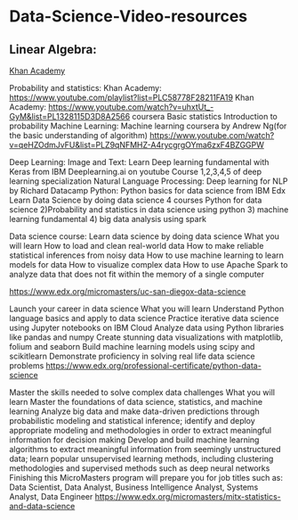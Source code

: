 # Data-Science-Video-resources
## Linear Algebra:
<a href=" https://www.youtube.com/playlist?list=PLFD0EB975BA0CC1E0">Khan Academy</a>



Probability and statistics:
Khan Academy: https://www.youtube.com/playlist?list=PLC58778F28211FA19
Khan Academy:       https://www.youtube.com/watch?v=uhxtUt_-GyM&list=PL1328115D3D8A2566
coursera
Basic statistics 
Introduction to probability
 Machine Learning:
Machine learning coursera by Andrew Ng(for the basic understanding of algorithm)
https://www.youtube.com/watch?v=qeHZOdmJvFU&list=PLZ9qNFMHZ-A4rycgrgOYma6zxF4BZGGPW


 Deep Learning: Image and Text:
Learn Deep learning fundamental with Keras from IBM 
Deeplearning.ai  on youtube
Course 1,2,3,4,5 of deep learning specialization
 Natural Language Processing:
 Deep learning for NLP by Richard 
             Datacamp
Python:
Python basics for data science from IBM
Edx
Learn Data Science by doing data science
4 courses 
Python for data science
      2)Probability and statistics in data science using python
3) machine learning fundamental
4) big data analysis using spark

Data science course:
Learn data science by doing data science
What you will learn
How to load and clean real-world data
How to make reliable statistical inferences from noisy data
How to use machine learning to learn models for data
How to visualize complex data
How to use Apache Spark to analyze data that does not fit within the memory of a single computer


https://www.edx.org/micromasters/uc-san-diegox-data-science


Launch your career in data science
What you will learn
Understand Python language basics and apply to data science
Practice iterative data science using Jupyter notebooks on IBM Cloud
Analyze data using Python libraries like pandas and numpy
Create stunning data visualizations with matplotlib, folium and seaborn
Build machine learning models using scipy and scikitlearn
Demonstrate proficiency in solving real life data science problems
https://www.edx.org/professional-certificate/python-data-science


Master the skills needed to solve complex data challenges
What you will learn
Master the foundations of data science, statistics, and machine learning
Analyze big data and make data-driven predictions through probabilistic modeling and statistical inference; identify and deploy appropriate modeling and methodologies in order to extract meaningful information for decision making
Develop and build machine learning algorithms to extract meaningful information from seemingly unstructured data; learn popular unsupervised learning methods, including clustering methodologies and supervised methods such as deep neural networks
Finishing this MicroMasters program will prepare you for job titles such as: Data Scientist, Data Analyst, Business Intelligence Analyst, Systems Analyst, Data Engineer
https://www.edx.org/micromasters/mitx-statistics-and-data-science


